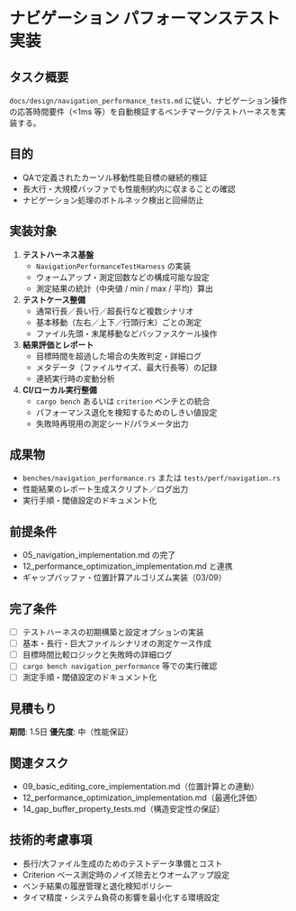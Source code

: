 # ナビゲーション パフォーマンステスト実装

## タスク概要
`docs/design/navigation_performance_tests.md` に従い、ナビゲーション操作の応答時間要件（<1ms 等）を自動検証するベンチマーク/テストハーネスを実装する。

## 目的
- QAで定義されたカーソル移動性能目標の継続的検証
- 長大行・大規模バッファでも性能制約内に収まることの確認
- ナビゲーション処理のボトルネック検出と回帰防止

## 実装対象
1. **テストハーネス基盤**
   - `NavigationPerformanceTestHarness` の実装
   - ウォームアップ・測定回数などの構成可能な設定
   - 測定結果の統計（中央値 / min / max / 平均）算出
2. **テストケース整備**
   - 通常行長／長い行／超長行など複数シナリオ
   - 基本移動（左右／上下／行頭行末）ごとの測定
   - ファイル先頭・末尾移動などバッファスケール操作
3. **結果評価とレポート**
   - 目標時間を超過した場合の失敗判定・詳細ログ
   - メタデータ（ファイルサイズ、最大行長等）の記録
   - 連続実行時の変動分析
4. **CI/ローカル実行整備**
   - `cargo bench` あるいは `criterion` ベンチとの統合
   - パフォーマンス退化を検知するためのしきい値設定
   - 失敗時再現用の測定シード/パラメータ出力

## 成果物
- `benches/navigation_performance.rs` または `tests/perf/navigation.rs`
- 性能結果のレポート生成スクリプト／ログ出力
- 実行手順・閾値設定のドキュメント化

## 前提条件
- 05_navigation_implementation.md の完了
- 12_performance_optimization_implementation.md と連携
- ギャップバッファ・位置計算アルゴリズム実装（03/09）

## 完了条件
- [ ] テストハーネスの初期構築と設定オプションの実装
- [ ] 基本・長行・巨大ファイルシナリオの測定ケース作成
- [ ] 目標時間比較ロジックと失敗時の詳細ログ
- [ ] `cargo bench navigation_performance` 等での実行確認
- [ ] 測定手順・閾値設定のドキュメント化

## 見積もり
**期間**: 1.5日
**優先度**: 中（性能保証）

## 関連タスク
- 09_basic_editing_core_implementation.md（位置計算との連動）
- 12_performance_optimization_implementation.md（最適化評価）
- 14_gap_buffer_property_tests.md（構造安定性の保証）

## 技術的考慮事項
- 長行/大ファイル生成のためのテストデータ準備とコスト
- Criterion ベース測定時のノイズ除去とウオームアップ設定
- ベンチ結果の履歴管理と退化検知ポリシー
- タイマ精度・システム負荷の影響を最小化する環境設定
